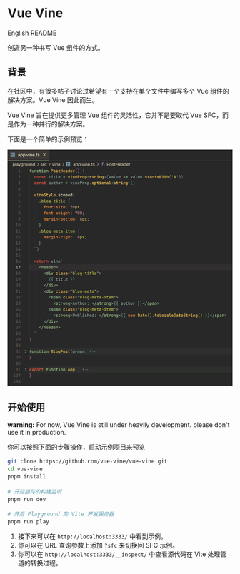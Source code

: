 # Vue Vine

[English README](./README.md)

创造另一种书写 Vue 组件的方式。

## 背景

在社区中，有很多帖子讨论过希望有一个支持在单个文件中编写多个 Vue 组件的解决方案。Vue Vine 因此而生。

Vue Vine 旨在提供更多管理 Vue 组件的灵活性，它并不是要取代 Vue SFC，而是作为一种并行的解决方案。

下面是一个简单的示例预览：

![Quick view](./packages/docs/assets/quick-view.png)

## 开始使用

**warning:** For now, Vue Vine is still under heavily development. please don't use it in production.

你可以按照下面的步骤操作，启动示例项目来预览

```bash
git clone https://github.com/vue-vine/vue-vine.git
cd vue-vine
pnpm install

# 开启插件的构建监听
pnpm run dev

# 开启 Playground 的 Vite 开发服务器
pnpm run play
```

1. 接下来可以在 `http://localhost:3333/` 中看到示例。
2. 你可以在 URL 查询参数上添加 `?sfc` 来切换回 SFC 示例。
3. 你可以在 `http://localhost:3333/__inspect/` 中查看源代码在 Vite 处理管道的转换过程。